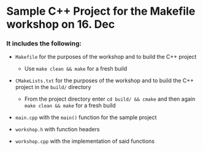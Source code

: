 # Sample C++ Project for the Makefile workshop on 16. Dec

### It includes the following:
* `Makefile` for the purposes of the workshop and to build the C++ project
    * Use `make clean && make` for a fresh build

* `CMakeLists.txt` for the purposes of the workshop and to build the C++ project in the `build/` directory
    * From the project directory enter `cd build/ && cmake` and then again `make clean && make` for a fresh build
 
* `main.cpp` with the `main()` function for the sample project
* `workshop.h` with function headers
* `workshop.cpp` with the implementation of said functions